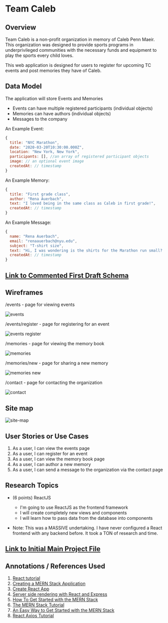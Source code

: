 # Team Caleb

## Overview

Team Caleb is a non-profit organization in memory of Caleb Penn Maeir. This organization was designed to provide sports programs in underprivileged communities with the necessary funds and equipment to play the sports every child loves.

This web application is designed for users to register for upcoming TC events and post memories they have of Caleb. 

## Data Model

The application will store Events and Memories	

* Events can have multiple registered participants (individual objects)
* Memories can have authors (individual objects)
* Messages to the company

An Example Event:

```javascript
{
  title: "NYC Marathon",
  date: "2020-03-20T10:30:00.000Z",
  location: "New York, New York",
  participants: [], //an array of registered participant objects
  image: // an optional event image
  createdAt: // timestamp
}
```

An Example Memory:	

```javascript	
{	
  title: "First grade class",	
  author: "Rena Auerbach",	
  text: "I loved being in the same class as Caleb in first grade!",	
  createdAt: // timestamp  	
}	
```	

An Example Message:	

```javascript	
{	
  name: "Rena Auerbach",
  email: "renaauerbach@nyu.edu",	
  subject: "T-shirt size",	
  text: "Hi, I was wondering is the shirts for the Marathon run small? If so, I'd like to change mine to a Medium. Thank you!",	
  createdAt: // timestamp  	
}	
```	

## [Link to Commented First Draft Schema](db.js) 

## Wireframes

/events - page for viewing events

![events](documentation/events.png)

/events/register - page for registering for an event

![events register](documentation/events-register.png)

/memories - page for viewing the memory book	

![memories](documentation/memories.png)	

/memories/new - page for sharing a new memory 	

![memories new](documentation/memories-new.png)

/contact - page for contacting the organization

![contact](documentation/contact.png)

## Site map

![site-map](documentation/site-map.png)

## User Stories or Use Cases

1. As a user, I can view the events page
2. As a user, I can register for an event
3. As a user, I can view the memory book page
4. As a user, I can author a new memory	
5. As a user, I can send a message to the organization via the contact page

## Research Topics

* (6 points) ReactJS
    * I'm going to use ReactJS as the frontend framework
	* I will create completely new views and components
	* I will learn how to pass data from the database into components

* Note: This was a MASSIVE undertaking. I have never configured a React frontend with any backend before. It took a TON of research and time. 

## [Link to Initial Main Project File](app.js) 

## Annotations / References Used

1. [React tutorial](https://reactjs.org/tutorial/tutorial.html)
2. [Creating a MERN Stack Application](https://blog.cloudboost.io/creating-your-first-mern-stack-application-b6604d12e4d3)
3. [Create React App](https://create-react-app.dev/)
4. [Server side rendering with React and Express](https://medium.com/front-end-weekly/server-side-rendering-with-react-and-express-382591bfc77c)
5. [How To Get Started with the MERN Stack](https://www.digitalocean.com/community/tutorials/getting-started-with-the-mern-stack#routes)
6. [The MERN Stack Tutorial](https://codingthesmartway.com/the-mern-stack-tutorial-building-a-react-crud-application-from-start-to-finish-part-1/)
7. [An Easy Way to Get Started with the MERN Stack](https://alligator.io/react/mern-stack-intro/)
8. [React Axios Tutorial](https://www.positronx.io/react-axios-tutorial-make-http-get-post-requests/)
